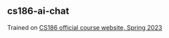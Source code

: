 ## cs186-ai-chat

Trained on [CS186 official course website, Spring 2023](https://cs186berkeley.net/)
